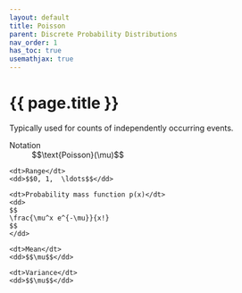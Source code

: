 ```yaml
---
layout: default
title: Poisson
parent: Discrete Probability Distributions
nav_order: 1
has_toc: true
usemathjax: true
---
```


# {{ page.title }}

Typically used for counts of independently occurring events.

<dl>
    <dt>Notation</dt>
    <dd>$$\text{Poisson}(\mu)$$</dd>

    <dt>Range</dt>
    <dd>$$0, 1,  \ldots$$</dd>

    <dt>Probability mass function p(x)</dt>
    <dd>
    $$
    \frac{\mu^x e^{-\mu}}{x!}
    $$
    </dd>

    <dt>Mean</dt>
    <dd>$$\mu$$</dd>

    <dt>Variance</dt>
    <dd>$$\mu$$</dd>
</dl>